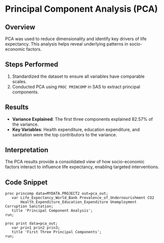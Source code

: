 # Principal Component Analysis (PCA)

## Overview
PCA was used to reduce dimensionality and identify key drivers of life expectancy. This analysis helps reveal underlying patterns in socio-economic factors.

## Steps Performed
1. Standardized the dataset to ensure all variables have comparable scales.
2. Conducted PCA using `PROC PRINCOMP` in SAS to extract principal components.

## Results
- **Variance Explained**: The first three components explained 82.57% of the variance.
- **Key Variables**: Health expenditure, education expenditure, and sanitation were the top contributors to the variance.

## Interpretation
The PCA results provide a consolidated view of how socio-economic factors interact to influence life expectancy, enabling targeted interventions.

## Code Snippet
```sas
proc princomp data=MYDATA.PROJECT2 out=pca_out;
   var Life_Expectancy_World_Bank Prevalence_of_Undernourishment CO2
       Health_Expenditure_Education_Expenditure Unemployment Corruption Sanitation;
   title 'Principal Component Analysis';
run;

proc print data=pca_out;
   var prin1 prin2 prin3;
   title 'First Three Principal Components';
run;
